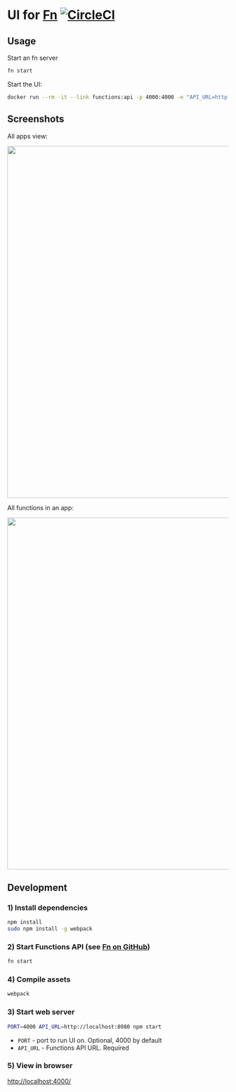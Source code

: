 # UI for [Fn](https://github.com/fnproject/fn) [![CircleCI](https://circleci.com/gh/fnproject/ui.svg?style=svg)](https://circleci.com/gh/fnproject/ui)

## Usage

Start an fn server

```sh
fn start
```

Start the UI:

```sh
docker run --rm -it --link functions:api -p 4000:4000 -e "API_URL=http://api:8080" fnproject/ui
```

## Screenshots

All apps view:

<img src="https://raw.githubusercontent.com/fnproject/ui/master/docs/screenshots/apps.png" width="800">

All functions in an app:

<img src="https://raw.githubusercontent.com/fnproject/ui/master/docs/screenshots/routes.png" width="800">

## Development

### 1) Install dependencies

```sh
npm install
sudo npm install -g webpack
```

### 2) Start Functions API (see [Fn on GitHub](http://github.com/fnproject/fn))

```sh
fn start
```

### 4) Compile assets

```sh
webpack
```

### 3) Start web server

```sh
PORT=4000 API_URL=http://localhost:8080 npm start
```

* `PORT` - port to run UI on. Optional, 4000 by default
* `API_URL` - Functions API URL. Required

### 5) View in browser

[http://localhost:4000/](http://localhost:4000/)
